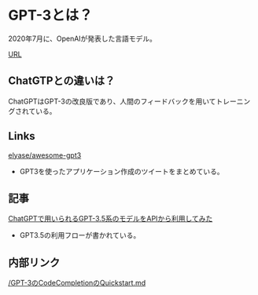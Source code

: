 # GPT-3とは？

2020年7月に、OpenAIが発表した言語モデル。

[URL](https://openai.com/api/)

## ChatGTPとの違いは？

ChatGPTはGPT-3の改良版であり、人間のフィードバックを用いてトレーニングされている。

## Links

[elyase/awesome-gpt3](https://github.com/elyase/awesome-gpt3)

- GPT3を使ったアプリケーション作成のツイートをまとめている。


## 記事

[ChatGPTで用いられるGPT-3.5系のモデルをAPIから利用してみた](https://qiita.com/kaz2ngt/items/d26dd572bd82fcd3dfd3)

- GPT3.5の利用フローが書かれている。

## 内部リンク

[/GPT-3のCodeCompletionのQuickstart.md](https://beta.openai.com/docs/guides/code/quickstart)
